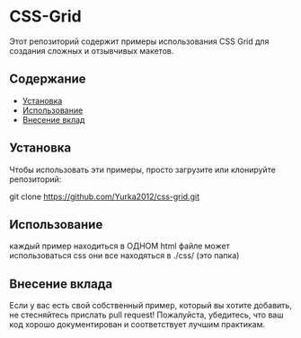 # CSS-Grid

Этот репозиторий содержит примеры использования CSS Grid для создания сложных и отзывчивых макетов.

## Содержание

- [Установка](#Установка)
- [Использование](#Использование)
- [Внесение вклад](#Внесение-вклада)

## Установка

Чтобы использовать эти примеры, просто загрузите или клонируйте репозиторий:

git clone https://github.com/Yurka2012/css-grid.git


## Использование

каждый пример находиться в ОДНОМ html файле может использоваться css они все находяться в ./css/ (это папка)


## Внесение вклада

Если у вас есть свой собственный пример, который вы хотите добавить, не стесняйтесь прислать pull request! Пожалуйста, убедитесь, что ваш код хорошо документирован и соответствует лучшим практикам.

